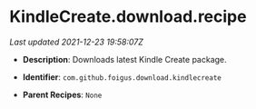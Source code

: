 # KindleCreate.download.recipe

_Last updated 2021-12-23 19:58:07Z_

- **Description**: Downloads latest Kindle Create package.

- **Identifier**: `com.github.foigus.download.kindlecreate`

- **Parent Recipes**: `None`